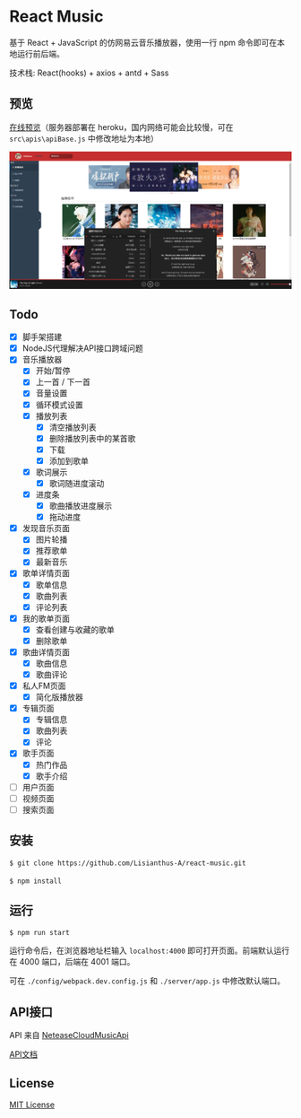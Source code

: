 # React Music
基于 React + JavaScript 的仿网易云音乐播放器，使用一行 npm 命令即可在本地运行前后端。

技术栈: React(hooks) + axios + antd + Sass

## 预览
<a href="https://lisianthus-a.github.io/react-music/#/Discovery" target="_blank">在线预览</a>（服务器部署在 heroku，国内网络可能会比较慢，可在 `src\apis\apiBase.js` 中修改地址为本地）

![preview](./assets/images/preview.png)

## Todo
- [x] 脚手架搭建
- [x] NodeJS代理解决API接口跨域问题
- [x] 音乐播放器
    - [x] 开始/暂停
    - [x] 上一首 / 下一首
    - [x] 音量设置
    - [x] 循环模式设置
    - [x] 播放列表
        - [x] 清空播放列表
        - [x] 删除播放列表中的某首歌
        - [x] 下载
        - [x] 添加到歌单
    - [x] 歌词展示
        - [x] 歌词随进度滚动
    - [x] 进度条
        - [x] 歌曲播放进度展示
        - [x] 拖动进度
- [x] 发现音乐页面
    - [x] 图片轮播
    - [x] 推荐歌单
    - [x] 最新音乐
- [x] 歌单详情页面
    - [x] 歌单信息
    - [x] 歌曲列表
    - [x] 评论列表
- [x] 我的歌单页面
    - [x] 查看创建与收藏的歌单
    - [x] 删除歌单
- [x] 歌曲详情页面
    - [x] 歌曲信息
    - [x] 歌曲评论
- [x] 私人FM页面
    - [x] 简化版播放器
- [x] 专辑页面
    - [x] 专辑信息
    - [x] 歌曲列表
    - [x] 评论
- [x] 歌手页面
    - [x] 热门作品
    - [x] 歌手介绍
- [ ] 用户页面
- [ ] 视频页面
- [ ] 搜索页面

## 安装
```
$ git clone https://github.com/Lisianthus-A/react-music.git

$ npm install
```

## 运行
```
$ npm run start
```
运行命令后，在浏览器地址栏输入 `localhost:4000` 即可打开页面。前端默认运行在 4000 端口，后端在 4001 端口。

可在 `./config/webpack.dev.config.js` 和 `./server/app.js` 中修改默认端口。

## API接口
API 来自 [NeteaseCloudMusicApi](https://github.com/Binaryify/NeteaseCloudMusicApi)

[API文档](https://binaryify.github.io/NeteaseCloudMusicApi)

## License
[MIT License](http://opensource.org/licenses/MIT)